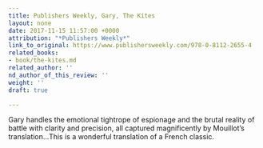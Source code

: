 ```yaml
---
title: Publishers Weekly, Gary, The Kites
layout: none
date: 2017-11-15 11:57:00 +0000
attribution: "*Publishers Weekly*"
link_to_original: https://www.publishersweekly.com/978-0-8112-2655-4
related_books:
- book/the-kites.md
related_author: ''
nd_author_of_this_review: ''
weight: ''
draft: true

---
```

Gary handles the emotional tightrope of espionage and the brutal reality of battle with clarity and precision, all captured magnificently by Mouillot’s translation...This is a wonderful translation of a French classic.